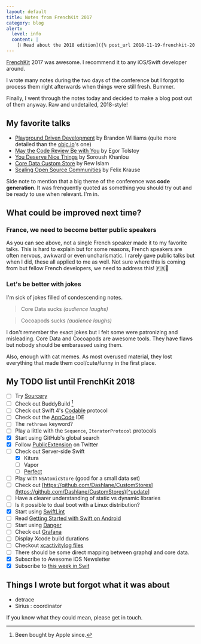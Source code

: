 ```yaml
---
layout: default
title: Notes from FrenchKit 2017
category: blog
alert:
  level: info
  content: |
    [ℹ️ Read about the 2018 edition]({% post_url 2018-11-19-frenchkit-2018 %})
---
```


[FrenchKit](http://frenchkit.fr) 2017 was awesome. I recommend it to any
iOS/Swift developer around.

I wrote many notes during the two days of the conference but I forgot to process
them right afterwards when things were still fresh. Bummer.

Finally, I went through the notes today and decided to make a blog post out of
them anyway. Raw and undetailed, 2018-style!

## My favorite talks

- [Playground Driven Development](https://youtu.be/DrdxSNG-_DE) by Brandon
  Williams (quite more detailed than the
  [objc.io](https://talk.objc.io/episodes/S01E51-playground-driven-development-at-kickstarter)'s
  one)
- [May the Code Review Be with You](https://youtu.be/e9NI5XnEqHA) by Egor
  Tolstoy
- [You Deserve Nice Things](https://youtu.be/3ia3ngqM2mM) by Soroush Khanlou
- [Core Data Custom Store](https://youtu.be/dYWE2d4_IPY) by Rew Islam
- [Scaling Open Source Communities](https://youtu.be/WM6WECv4B2E) by Felix
  Krause

Side note to mention that a big theme of the conference was **code generation**.
It was frenquently quoted as something you should try out and be ready to use
when relevant. I'm in.

## What could be improved next time?

### France, we need to become better public speakers

As you can see above, not a single French speaker made it to my favorite talks.
This is hard to explain but for some reasons, French speakers are often nervous,
awkward or even uncharismatic. I rarely gave public talks but when I did, these
all applied to me as well. Not sure where this is coming from but fellow French
developers, we need to address this! 🇫🇷💪

### Let's be better with jokes

I'm sick of jokes filled of condescending notes.

> Core Data sucks _(audience laughs)_

> Cocoapods sucks _(audience laughs)_

I don't remember the exact jokes but I felt some were patronizing and
misleading. Core Data and Cocoapods are awesome tools. They have flaws but
nobody should be embarassed using them.

Also, enough with cat memes. As most overused material, they lost everything
that made them cool/cute/funny in the first place.

## My TODO list until FrenchKit 2018

- [ ] Try [Sourcery][sourcery]
- [ ] Check out BuddyBuild [^footnote]
- [ ] Check out Swift 4's [Codable](https://theswiftpost.co/swift-4s-codable/)
      protocol
- [ ] Check out the [AppCode](https://www.jetbrains.com/objc/) IDE
- [ ] The `rethrows` keyword?
- [ ] Play a little with the `Sequence`, `IteratorProtocol` protocols
- [x] Start using GitHub's global search
- [x] Follow [PublicExtension](https://twitter.com/PublicExtension) on Twitter
- [ ] Check out Server-side Swift
  - [x] Kitura
  - [ ] Vapor
  - [ ] [Perfect](https://perfect.org)
- [ ] Play with `NSAtomicStore` (good for a small data set)
- [ ] Check out
      [https://github.com/Dashlane/CustomStores](https://github.com/Dashlane/CustomStores)[^update]
- [ ] Have a clearer understanding of static vs dynamic libraries
- [ ] Is it possible to dual boot with a Linux distribution?
- [x] Start using [SwiftLint](https://github.com/realm/SwiftLint)
- [ ] Read
      [Getting Started with Swift on Android](https://github.com/apple/swift/blob/master/docs/Android.md)
- [ ] Start using [Danger](https://github.com/danger/danger)
- [ ] Check out [Grafana](https://grafana.com)
- [ ] Display Xcode build durations
- [ ] Checkout [xcactivitylog files](https://michele.io/test-logs-in-xcode/)
- [ ] There should be some direct mapping between graphql and core data.
- [x] Subscribe to Awesome iOS Newsletter
- [x] Subscribe to [this week in Swit](https://swiftnews.curated.co)

## Things I wrote but forgot what it was about

- detrace
- Sirius : coordinator

If you know what they could mean, please get in touch.

[sourcery]: https://github.com/krzysztofzablocki/Sourcery

[^footnote]: Been bought by Apple since.
[^update]: The code is still missing today, not sure it will ever show up.
